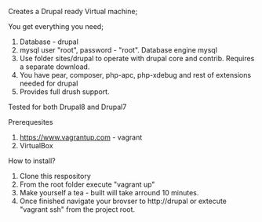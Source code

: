 Creates a Drupal ready Virtual machine;

You get everything you need;

1. Database - drupal
2. mysql user "root", password - "root". Database engine mysql
3. Use folder sites/drupal to operate with drupal core and contrib. Requires a separate download.
4. You have pear, composer, php-apc, php-xdebug and rest of extensions needed for drupal
5. Provides full drush support.

Tested for both Drupal8 and Drupal7

Prerequesites

1. https://www.vagrantup.com - vagrant
2. VirtualBox

How to install?

1. Clone this respository
2. From the root folder execute "vagrant up"
3. Make yourself a tea - built will take arround 10 minutes.
4. Once finished navigate your brovser to http://drupal or extecute "vagrant ssh" from the project root.
